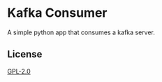 # Kafka Consumer 
A simple python app that consumes a kafka server.


## License

[GPL-2.0](https://choosealicense.com/licenses/gpl-2.0/)

